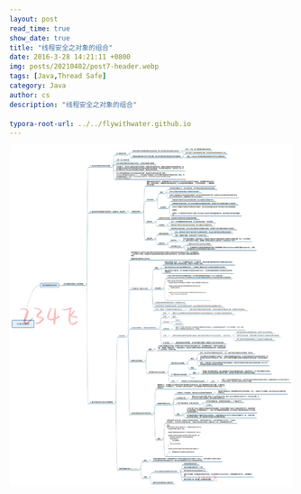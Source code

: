 ```yaml
---
layout: post
read_time: true
show_date: true
title: "线程安全之对象的组合"
date: 2016-3-28 14:21:11 +0800
img: posts/20210402/post7-header.webp
tags: [Java,Thread Safe]
category: Java
author: cs
description: "线程安全之对象的组合"

typora-root-url: ../../flywithwater.github.io
---
```


<img src="/assets/img/posts/Java/对象的组合.jpg" alt="img" style="zoom:150%;" />

